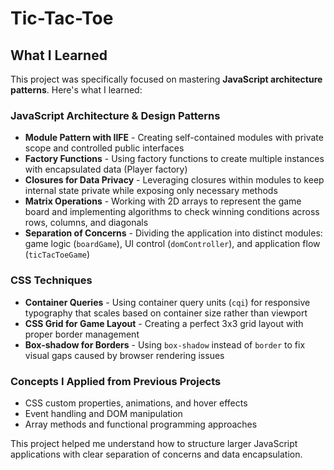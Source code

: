 # Tic-Tac-Toe

## What I Learned

This project was specifically focused on mastering **JavaScript architecture patterns**. Here's what I learned:

### JavaScript Architecture & Design Patterns

- **Module Pattern with IIFE** - Creating self-contained modules with private scope and controlled public interfaces
- **Factory Functions** - Using factory functions to create multiple instances with encapsulated data (Player factory)
- **Closures for Data Privacy** - Leveraging closures within modules to keep internal state private while exposing only necessary methods
- **Matrix Operations** - Working with 2D arrays to represent the game board and implementing algorithms to check winning conditions across rows, columns, and diagonals
- **Separation of Concerns** - Dividing the application into distinct modules: game logic (`boardGame`), UI control (`domController`), and application flow (`ticTacToeGame`)

### CSS Techniques

- **Container Queries** - Using container query units (`cqi`) for responsive typography that scales based on container size rather than viewport
- **CSS Grid for Game Layout** - Creating a perfect 3x3 grid layout with proper border management
- **Box-shadow for Borders** - Using `box-shadow` instead of `border` to fix visual gaps caused by browser rendering issues

### Concepts I Applied from Previous Projects

- CSS custom properties, animations, and hover effects
- Event handling and DOM manipulation
- Array methods and functional programming approaches

This project helped me understand how to structure larger JavaScript applications with clear separation of concerns and data encapsulation.
